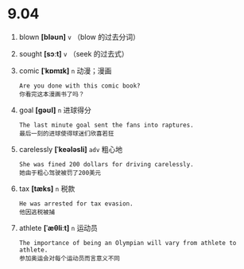 # 9.04









1. blown **[bləʊn]** `v` （blow 的过去分词）

2. sought **[sɔːt]** `v` （seek 的过去式）

3. comic **[ˈkɒmɪk]** `n` 动漫；漫画
    ```
    Are you done with this comic book?
    你看完这本漫画书了吗？
    ```

4. goal **[ɡəʊl]** `n` 进球得分
    ```
    The last minute goal sent the fans into raptures.
    最后一刻的进球使得球迷们欣喜若狂
    ```

5. carelessly **[ˈkeələsli]** `adv` 粗心地
    ```
    She was fined 200 dollars for driving carelessly.
    她由于粗心驾驶被罚了200美元
    ```

6. tax **[tæks]** `n` 税款
    ```
    He was arrested for tax evasion.
    他因逃税被捕
    ```

7. athlete **[ˈæθliːt]** `n` 运动员
    ```
    The importance of being an Olympian will vary from athlete to athlete.
    参加奥运会对每个运动员而言意义不同
    ```
